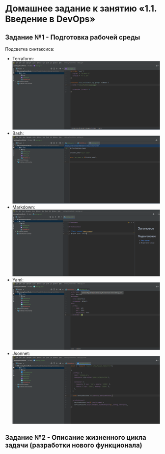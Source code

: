 # Домашнее задание к занятию «1.1. Введение в DevOps»
## Задание №1 - Подготовка рабочей среды
   Подсветка синтаксиса:
   * Terraform: ![Терраформ](img/terraform.png)
   * Bash: ![bahs](img/bash.png)
   * Markdown: ![markdown](img/markdown.png)
   * Yaml: ![Yaml](img/yaml.png)
   * Jsonnet: ![Jsonnet](img/json.png)

## Задание №2 - Описание жизненного цикла задачи (разработки нового функционала)

